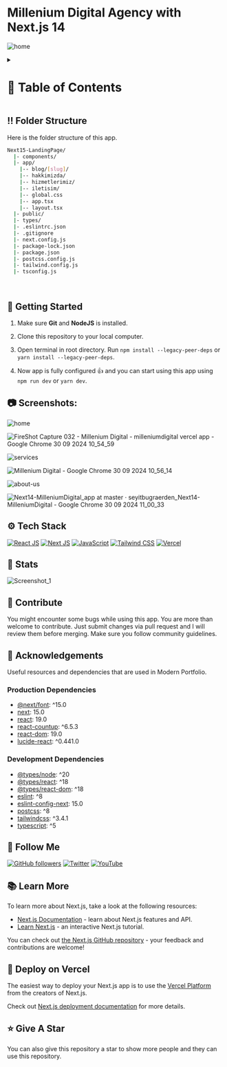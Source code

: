 <a name="readme-top"></a>

# Millenium Digital Agency with Next.js 14

![home](https://github.com/user-attachments/assets/d262e0d4-11f5-4e39-a512-54b95073dbb2)

<!-- Table of Contents -->
<details>

<summary>

# :notebook_with_decorative_cover: Table of Contents

</summary>

- [Folder Structure](#bangbang-folder-structure)
- [Getting Started](#toolbox-getting-started)
- [Screenshots](#camera-screenshots)
- [Tech Stack](#gear-tech-stack)
- [Stats](#wrench-stats)
- [Contribute](#raised_hands-contribute)
- [Acknowledgements](#gem-acknowledgements)
- [Follow Me](#rocket-follow-me)
- [Learn More](#books-learn-more)
- [Deploy on Vercel](#page_with_curl-deploy-on-vercel)
- [Give A Star](#star-give-a-star)

</details>

## :bangbang: Folder Structure

Here is the folder structure of this app.

```bash
Next15-LandingPage/
  |- components/
  |- app/
    |-- blog/[slug]/
    |-- hakkimizda/
    |-- hizmetlerimiz/
    |-- iletisim/
    |-- global.css
    |-- app.tsx
    |-- layout.tsx
  |- public/
  |- types/
  |- .eslintrc.json
  |- .gitignore
  |- next.config.js
  |- package-lock.json
  |- package.json
  |- postcss.config.js
  |- tailwind.config.js
  |- tsconfig.js
```

<br />

## :toolbox: Getting Started

1. Make sure **Git** and **NodeJS** is installed.

2. Clone this repository to your local computer.

3. Open terminal in root directory. Run `npm install --legacy-peer-deps` or `yarn install --legacy-peer-deps`.

4. Now app is fully configured 👍 and you can start using this app using `npm run dev` or `yarn dev`.

## :camera: Screenshots:

![home](https://github.com/user-attachments/assets/d262e0d4-11f5-4e39-a512-54b95073dbb2)

![FireShot Capture 032 - Millenium Digital - milleniumdigital vercel app - Google Chrome 30 09 2024 10_54_59](https://github.com/user-attachments/assets/4c7703dd-55e1-4faf-8bac-bd5974d38e5f)

![services](https://github.com/user-attachments/assets/eca33f06-115f-4197-ab89-48137ddd8d3e)

![Millenium Digital - Google Chrome 30 09 2024 10_56_14](https://github.com/user-attachments/assets/7d54f6ed-f9f6-43f0-a2ac-ba97aa6cd33e)

![about-us](https://github.com/user-attachments/assets/3add30b8-331e-449f-b970-96b73c806497)

![Next14-MilleniumDigital_app at master · seyitbugraerden_Next14-MilleniumDigital - Google Chrome 30 09 2024 11_00_33](https://github.com/user-attachments/assets/576c1443-48e9-4f1a-b7bf-1105106a0a18)


## :gear: Tech Stack

[![React JS](https://skillicons.dev/icons?i=react "React JS")](https://react.dev/ "React JS") [![Next JS](https://skillicons.dev/icons?i=next "Next JS")](https://nextjs.org/ "Next JS") [![JavaScript](https://skillicons.dev/icons?i=ts "Typescript")](https://developer.mozilla.org/en-US/docs/Web/Typescript "Typescript") [![Tailwind CSS](https://skillicons.dev/icons?i=tailwind "Tailwind CSS")](https://tailwindcss.com/ "Tailwind CSS") [![Vercel](https://skillicons.dev/icons?i=vercel "Vercel")](https://vercel.com/)

## :wrench: Stats

![Screenshot_1](https://github.com/user-attachments/assets/af7d7dea-b3f2-4cda-aa03-b656f8c10937)

## :raised_hands: Contribute

You might encounter some bugs while using this app. You are more than welcome to contribute. Just submit changes via pull request and I will review them before merging. Make sure you follow community guidelines.

## :gem: Acknowledgements

Useful resources and dependencies that are used in Modern Portfolio.

### Production Dependencies

- [@next/font](https://www.npmjs.com/package/@next/font): ^15.0
- [next](https://www.npmjs.com/package/next): 15.0
- [react](https://www.npmjs.com/package/react): 19.0
- [react-countup](https://www.npmjs.com/package/react-countup): ^6.5.3
- [react-dom](https://www.npmjs.com/package/react-dom): 19.0
- [lucide-react](https://www.npmjs.com/package/lucide-react): ^0.441.0

### Development Dependencies

- [@types/node](https://www.typescriptlang.org/): ^20
- [@types/react](https://www.typescriptlang.org/): ^18
- [@types/react-dom](https://www.typescriptlang.org/): ^18
- [eslint](https://www.npmjs.com/package/eslint): ^8
- [eslint-config-next](https://www.npmjs.com/package/eslint-config-next): 15.0
- [postcss](https://www.npmjs.com/package/postcss): ^8
- [tailwindcss](https://www.npmjs.com/package/tailwindcss): ^3.4.1
- [typescript](https://www.typescriptlang.org/): ^5


## :rocket: Follow Me

[![GitHub followers](https://img.shields.io/github/followers/seyitbugraerden?style=social&label=Follow&maxAge=2592000)](https://github.com/seyitbugraerden "Follow Me")
[![Twitter](https://img.shields.io/twitter/url?style=social&url=https://x.com/bugrakisisi)](https://twitter.com/intent/tweet?text=Wow:&url=https%3A%2F%2Fgithub.com%2Fsanidhyy%2Fmodern-portfolio "Tweet")
[![YouTube](https://img.shields.io/badge/YouTube-FF0000?style=for-the-badge&logo=youtube&logoColor=white)](https://www.youtube.com/@SfenksMotovlog "Subscribe my Channel")

## :books: Learn More

To learn more about Next.js, take a look at the following resources:

- [Next.js Documentation](https://nextjs.org/docs) - learn about Next.js features and API.
- [Learn Next.js](https://nextjs.org/learn) - an interactive Next.js tutorial.

You can check out [the Next.js GitHub repository](https://github.com/vercel/next.js/) - your feedback and contributions are welcome!

## :page_with_curl: Deploy on Vercel

The easiest way to deploy your Next.js app is to use the [Vercel Platform](https://vercel.com/new?utm_medium=default-template&filter=next.js&utm_source=create-next-app&utm_campaign=create-next-app-readme) from the creators of Next.js.

Check out [Next.js deployment documentation](https://nextjs.org/docs/deployment) for more details.

## :star: Give A Star

You can also give this repository a star to show more people and they can use this repository.

